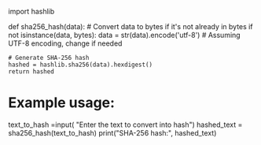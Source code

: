 import hashlib


def sha256_hash(data):
    # Convert data to bytes if it's not already in bytes
    if not isinstance(data, bytes):
        data = str(data).encode('utf-8')  # Assuming UTF-8 encoding, change if needed

    # Generate SHA-256 hash
    hashed = hashlib.sha256(data).hexdigest()
    return hashed


# Example usage:
text_to_hash =input( "Enter the text to convert into hash")
hashed_text = sha256_hash(text_to_hash)
print("SHA-256 hash:", hashed_text)
